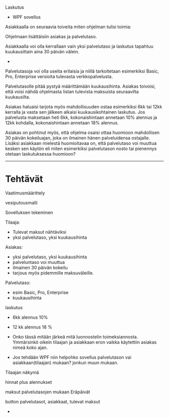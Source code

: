 Laskutus

- WPF sovellus

Asiakkaalla on seuraavia toiveita miten ohjelman tulisi toimia:

Ohjelmaan lisättäisiin asiakas ja palvelutaso.

Asiakkaalla voi olla kerrallaan vain yksi palvelutaso ja laskutus tapahtuu kuukausittain aina 30 päivän välein.

- 

Palvelutasoja voi olla useita erilaisia ja niillä tarkoitetaan esimerkiksi Basic, Pro, Enterprise versioita tulevasta verkkopalvelusta. 

Palvelutasolle pitää pystyä määrittämään kuukausihinta.
Asiakas toivoisi, että voisi nähdä ohjelmasta listan tulevista maksuista seuraavilta kuukausilta.

Asiakas haluaisi tarjota myös mahdollisuuden ostaa esimerkiksi 6kk tai 12kk kerralla ja vasta sen jälkeen alkaisi kuukausikohtainen laskutus.
 Jos palvelusta maksetaan heti 6kk, kokonaishintaan annetaan 10% alennus ja 12kk kohdalla, kokonaishintaan annetaan 18% alennus.
 
Asiakas on pohtinut myös, että ohjelma osaisi ottaa huomioon mahdollisen 30 päivän kokeiluajan, joka on ilmainen hänen palveluidensa ostajalle.
Lisäksi asiakkaan mielestä huomioitavaa on, että palvelutaso voi muuttua kesken sen käytön eli miten esimerkiksi palvelutason nosto tai pienennys otetaan laskutuksessa huomioon?

---------------

# Tehtävät

Vaatimusmäärittely

vesiputousmalli




Sovelluksen tekeminen



Tilaaja:

- Tulevat maksut nähtäviksi
- yksi palvelutaso, yksi kuukausihinta


Asiakas: 	

- yksi palvelutaso, yksi kuukausihinta
- palveluntaso voi muuttua
- ilmainen 30 päivän kokeilu
- tarjous myös pidemmille maksuväleille.

Palvelutaso:
-  esim Basic, Pro, Enterprise
- kuukausihinta

laskutus
- 6kk alennus 10%
- 12 kk alennus 18 %

- Onko tässä mitään järkeä mitä luonnostelin toimeksiannosta.  Ymmärsinkö oikein tilaajan ja asiakkaan eron vaikka käytettiin asiakas nimeä koko ajan.
- Jos tehdään WPF niin helpohko sovellus palvelutason vai asiakkaan(tilaajan) mukaan? jonkun muun mukaan.

Tilaajan näkymä

hinnat plus alennukset

maksut palvelutasojen mukaan
Eräpäivät

button palvelutasot, asiakkaat, tulevat maksut

- 


